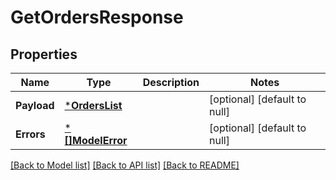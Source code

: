 # GetOrdersResponse

## Properties
Name | Type | Description | Notes
------------ | ------------- | ------------- | -------------
**Payload** | [***OrdersList**](OrdersList.md) |  | [optional] [default to null]
**Errors** | [***[]ModelError**](array.md) |  | [optional] [default to null]

[[Back to Model list]](../README.md#documentation-for-models) [[Back to API list]](../README.md#documentation-for-api-endpoints) [[Back to README]](../README.md)

